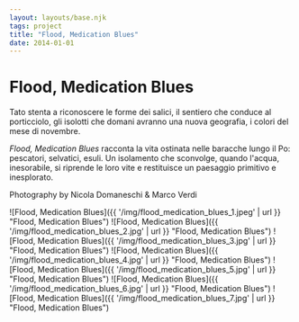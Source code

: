 ```yaml
---
layout: layouts/base.njk
tags: project
title: "Flood, Medication Blues"
date: 2014-01-01
---
```

# Flood, Medication Blues

Tato stenta a riconoscere le forme dei salici, il sentiero che conduce al porticciolo, gli isolotti che domani avranno una nuova geografia, i colori del mese di novembre.

_Flood, Medication Blues_ racconta la vita ostinata nelle baracche lungo il Po: pescatori, selvatici, esuli. Un isolamento che sconvolge, quando l'acqua, inesorabile, si riprende le loro vite e restituisce un paesaggio primitivo e inesplorato. 

Photography by Nicola Domaneschi & Marco Verdi


![Flood, Medication Blues]({{ '/img/flood_medication_blues_1.jpeg' | url }} "Flood, Medication Blues")
![Flood, Medication Blues]({{ '/img/flood_medication_blues_2.jpg' | url }} "Flood, Medication Blues")
![Flood, Medication Blues]({{ '/img/flood_medication_blues_3.jpg' | url }} "Flood, Medication Blues")
![Flood, Medication Blues]({{ '/img/flood_medication_blues_4.jpg' | url }} "Flood, Medication Blues")
![Flood, Medication Blues]({{ '/img/flood_medication_blues_5.jpg' | url }} "Flood, Medication Blues")
![Flood, Medication Blues]({{ '/img/flood_medication_blues_6.jpg' | url }} "Flood, Medication Blues")
![Flood, Medication Blues]({{ '/img/flood_medication_blues_7.jpg' | url }} "Flood, Medication Blues")

